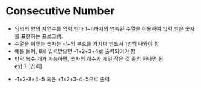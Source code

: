 # Consecutive Number  
* 임의의 양의 자연수를 입력 받아 1~n까지의 연속된 수열을 이용하여 입력 받은 숫자를 표현하는 프로그램.  
* 수열을 이루는 숫자는 -/+의 부호를 가지며 반드시 1번씩 나와야 함  
* 예를 들어, 8을 입력받으면 -1+2+3+4로 출력되어야 함
* 만약 복수 개가 가능하면, 숫자의 개수가 제일 작은 것 중의 하나면 됨  
ex) 7 [입력]  
- -1+2-3+4+5 혹은 +1+2+3-4+5으로 출력
